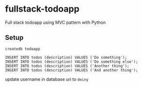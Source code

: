 # fullstack-todoapp
Full stack todoapp using MVC pattern with Python

## Setup
`createdb todoapp`
```
INSERT INTO todos (description) VALUES ('Do something');
INSERT INTO todos (description) VALUES ('Do something else');
INSERT INTO todos (description) VALUES ('Another thing');
INSERT INTO todos (description) VALUES ('And another thing');
```
update username in database uri to `deiny`